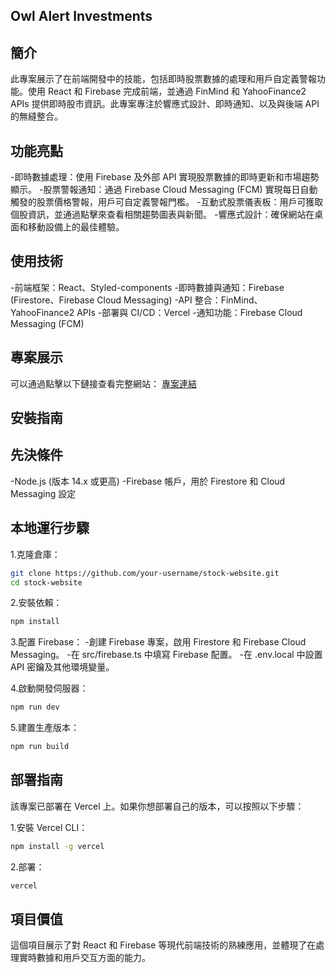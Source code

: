## Owl Alert Investments

## 簡介

此專案展示了在前端開發中的技能，包括即時股票數據的處理和用戶自定義警報功能。使用 React 和 Firebase 完成前端，並通過 FinMind 和 YahooFinance2 APIs 提供即時股市資訊。此專案專注於響應式設計、即時通知、以及與後端 API 的無縫整合。

## 功能亮點
-即時數據處理：使用 Firebase 及外部 API 實現股票數據的即時更新和市場趨勢顯示。
-股票警報通知：通過 Firebase Cloud Messaging (FCM) 實現每日自動觸發的股票價格警報，用戶可自定義警報門檻。
-互動式股票儀表板：用戶可獲取個股資訊，並通過點擊來查看相關趨勢圖表與新聞。
-響應式設計：確保網站在桌面和移動設備上的最佳體驗。

## 使用技術
-前端框架：React、Styled-components
-即時數據與通知：Firebase (Firestore、Firebase Cloud Messaging)
-API 整合：FinMind、YahooFinance2 APIs
-部署與 CI/CD：Vercel
-通知功能：Firebase Cloud Messaging (FCM)

## 專案展示
可以通過點擊以下鏈接查看完整網站：
[專案連結](https://owl-alert-investments.vercel.app/)

## 安裝指南
## 先決條件
-Node.js (版本 14.x 或更高)
-Firebase 帳戶，用於 Firestore 和 Cloud Messaging 設定

## 本地運行步驟
1.克隆倉庫：
```bash
git clone https://github.com/your-username/stock-website.git
cd stock-website
```

2.安裝依賴：
```bash
npm install
```

3.配置 Firebase：
-創建 Firebase 專案，啟用 Firestore 和 Firebase Cloud Messaging。
-在 src/firebase.ts 中填寫 Firebase 配置。
-在 .env.local 中設置 API 密鑰及其他環境變量。

4.啟動開發伺服器：
```bash
npm run dev
```

5.建置生產版本：
```bash
npm run build
```

## 部署指南
該專案已部署在 Vercel 上。如果你想部署自己的版本，可以按照以下步驟：

1.安裝 Vercel CLI：
```bash
npm install -g vercel
```

2.部署：
```bash
vercel
```

## 項目價值
這個項目展示了對 React 和 Firebase 等現代前端技術的熟練應用，並體現了在處理實時數據和用戶交互方面的能力。




